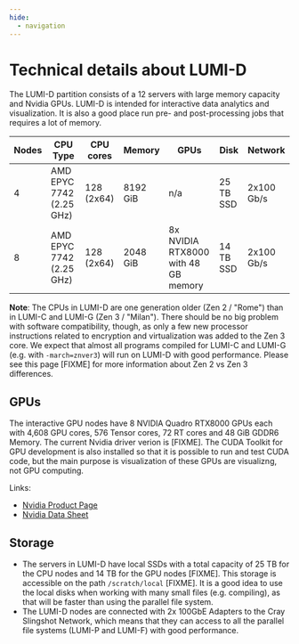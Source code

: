 ```yaml
---
hide:
  - navigation
---
```


# Technical details about LUMI-D

The LUMI-D partition consists of a 12 servers with large memory capacity and Nvidia GPUs. LUMI-D is intended for interactive data analytics and visualization. It is also a good place run pre- and post-processing jobs that requires a lot of memory.

| Nodes | CPU Type                 | CPU cores  | Memory   | GPUs                                     | Disk      | Network    |
|-------|--------------------------|------------|----------|------------------------------------------|-----------|------------|
| 4     | AMD EPYC 7742 (2.25 GHz) | 128 (2x64) | 8192 GiB | n/a                                      | 25 TB SSD | 2x100 Gb/s |
| 8     | AMD EPYC 7742 (2.25 GHz) | 128 (2x64) | 2048 GiB | 8x NVIDIA RTX8000 <br> with 48 GB memory | 14 TB SSD | 2x100 Gb/s |

**Note**: The CPUs in LUMI-D are one generation older (Zen 2 / "Rome") than in LUMI-C and LUMI-G (Zen 3 / "Milan"). There should be no big problem with software compatibility, though, as only a few new processor instructions related to encryption and virtualization was added to the Zen 3 core. We expect that almost all programs compiled for LUMI-C and LUMI-G (e.g. with `-march=znver3`) will run on LUMI-D with good performance. Please see this page [FIXME] for more information about Zen 2 vs Zen 3 differences.

## GPUs

The interactive GPU nodes have 8 NVIDIA Quadro RTX8000 GPUs each with 4,608 GPU cores, 576 Tensor cores, 72 RT cores and 48 GiB GDDR6 Memory. The current Nvidia driver verion is [FIXME]. The CUDA Toolkit for GPU development is also installed so that it is possible to run and test CUDA code, but the main purpose is visualization of these GPUs are visualizng, not GPU computing.

Links:

* [Nvidia Product Page](https://www.nvidia.com/en-us/design-visualization/quadro/rtx-8000/)
* [Nvidia Data Sheet](https://www.nvidia.com/content/dam/en-zz/Solutions/design-visualization/quadro-product-literature/quadro-rtx-8000-us-nvidia-946977-r1-web.pdf)

## Storage

* The servers in LUMI-D have local SSDs with a total capacity of 25 TB for the CPU nodes and 14 TB for the GPU nodes [FIXME]. This storage is accessible on the path `/scratch/local` [FIXME]. It is a good idea to use the local disks when working with many small files (e.g. compiling), as that will be faster than using the parallel file system.
* The LUMI-D nodes are connected with 2x 100GbE Adapters to the Cray Slingshot Network, which means that they can access to all the parallel file systems (LUMI-P and LUMI-F) with good performance.